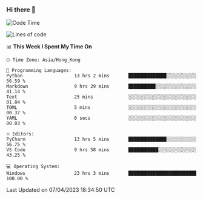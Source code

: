 ### Hi there 👋

<!--
**RoiexLee/RoiexLee** is a ✨ _special_ ✨ repository because its `README.md` (this file) appears on your GitHub profile.

Here are some ideas to get you started:

- 🔭 I’m currently working on ...
- 🌱 I’m currently learning ...
- 👯 I’m looking to collaborate on ...
- 🤔 I’m looking for help with ...
- 💬 Ask me about ...
- 📫 How to reach me: ...
- 😄 Pronouns: ...
- ⚡ Fun fact: ...
-->

<!--START_SECTION:waka-->
![Code Time](http://img.shields.io/badge/Code%20Time-205%20hrs%207%20mins-blue)

![Lines of code](https://img.shields.io/badge/From%20Hello%20World%20I%27ve%20Written-35.2%20thousand%20lines%20of%20code-blue)

📊 **This Week I Spent My Time On** 

```text
🕑︎ Time Zone: Asia/Hong_Kong

💬 Programming Languages: 
Python                   13 hrs 2 mins       ██████████████░░░░░░░░░░░   56.59 % 
Markdown                 9 hrs 29 mins       ██████████░░░░░░░░░░░░░░░   41.14 % 
Text                     25 mins             ░░░░░░░░░░░░░░░░░░░░░░░░░   01.84 % 
TOML                     5 mins              ░░░░░░░░░░░░░░░░░░░░░░░░░   00.37 % 
YAML                     0 secs              ░░░░░░░░░░░░░░░░░░░░░░░░░   00.03 % 

🔥 Editors: 
PyCharm                  13 hrs 5 mins       ██████████████░░░░░░░░░░░   56.75 % 
VS Code                  9 hrs 58 mins       ███████████░░░░░░░░░░░░░░   43.25 % 

💻 Operating System: 
Windows                  23 hrs 3 mins       █████████████████████████   100.00 % 
```


 Last Updated on 07/04/2023 18:34:50 UTC
<!--END_SECTION:waka-->
